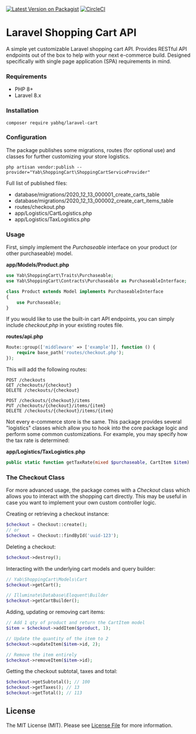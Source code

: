 [![Latest Version on Packagist](https://img.shields.io/packagist/v/yabhq/laravel-cart.svg?style=flat-square)](https://packagist.org/packages/yabhq/laravel-cart)
[![CircleCI](https://img.shields.io/circleci/project/github/yabhq/laravel-cart/master.svg)](https://circleci.com/gh/yabhq/laravel-cart)

# Laravel Shopping Cart API

A simple yet customizable Laravel shopping cart API. Provides RESTful API endpoints out of the box to help with your next e-commerce build. Designed specifically with single page application (SPA) requirements in mind.

### Requirements

* PHP 8+
* Laravel 8.x

### Installation

```
composer require yabhq/laravel-cart
```

### Configuration

The package publishes some migrations, routes (for optional use) and classes for further customizing your store logistics. 

```
php artisan vendor:publish --provider="Yab\ShoppingCart\ShoppingCartServiceProvider"
```

Full list of published files:

* database/migrations/2020_12_13_000001_create_carts_table
* database/migrations/2020_12_13_000002_create_cart_items_table
* routes/checkout.php
* app/Logistics/CartLogistics.php
* app/Logistics/TaxLogistics.php

### Usage

First, simply implement the *Purchaseable* interface on your product (or other purchaseable) model.

**app/Models/Product.php**
```php
use Yab\ShoppingCart\Traits\Purchaseable;
use Yab\ShoppingCart\Contracts\Purchaseable as PurchaseableInterface;

class Product extends Model implements PurchaseableInterface
{
    use Purchaseable;
}
```

If you would like to use the built-in cart API endpoints, you can simply include *checkout.php* in your existing routes file.

**routes/api.php**
```php
Route::group(['middleware' => ['example']], function () {
    require base_path('routes/checkout.php');
});
```

This will add the following routes:

```
POST /checkouts
GET /checkouts/{checkout}
DELETE /checkouts/{checkout}

POST /checkouts/{checkout}/items
PUT /checkouts/{checkout}/items/{item}
DELETE /checkouts/{checkout}/items/{item}
```

Not every e-commerce store is the same. This package provides several "logistics" classes which allow you to hook into the core package logic and perform some common customizations. For example, you may specify how the tax rate is determined:

**app/Logistics/TaxLogistics.php**
```php
public static function getTaxRate(mixed $purchaseable, CartItem $item) : int
```

### The Checkout Class

For more advanced usage, the package comes with a *Checkout* class which allows you to interact with the shopping cart directly. This may be useful in case you want to implement your own custom controller logic.

Creating or retrieving a checkout instance:

```php
$checkout = Checkout::create();
// or
$checkout = Checkout::findById('uuid-123');
```

Deleting a checkout:

```php
$checkout->destroy();
```

Interacting with the underlying cart models and query builder:

```php
// Yab\ShoppingCart\Models\Cart
$checkout->getCart();

// Illuminate\Database\Eloquent\Builder
$checkout->getCartBuilder();
```

Adding, updating or removing cart items:

```php
// Add 1 qty of product and return the CartItem model
$item = $checkout->addItem($product, 1);

// Update the quantity of the item to 2
$checkout->updateItem($item->id, 2);

// Remove the item entirely
$checkout->removeItem($item->id);
```

Getting the checkout subtotal, taxes and total:

```php
$checkout->getSubtotal(); // 100
$checkout->getTaxes(); // 13
$checkout->getTotal(); // 113
```

## License

The MIT License (MIT). Please see [License File](LICENSE.md) for more information.
